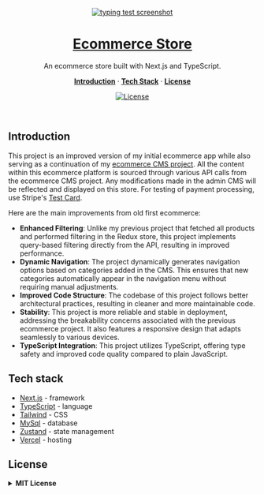 <p align="center">
  <a href="https://penpal-next-ts.vercel.app">
    <img alt="typing test screenshot" src="https://github.com/mariangle/nextjs-ecommerce-store/assets/124585244/c03a7567-f558-4c1c-b667-5702dc4a6fc8">
    <h1 align="center">Ecommerce Store</h1>
  </a>
</p>

<p align="center">
  An ecommerce store built with Next.js and TypeScript.
</p>

<p align="center">
  <a href="#introduction"><strong>Introduction</strong></a> ·
  <a href="#tech-stack"><strong>Tech Stack</strong></a> ·
  <a href="#license"><strong>License</strong></a>
</p>
<p align="center">
  <a href="https://www.linkedin.com/in/maria-nguyen-le">
    <img src="https://img.shields.io/badge/-MariaLe-blue?style=plastic-square&logo=Linkedin&logoColor=white&link=https://www.linkedin.com/in/maria-nguyen-le/" alt="License" />
  </a>
</p>
<br/>

<!-- ABOUT THE PROJECT -->

## Introduction

This project is an improved version of my initial ecommerce app while also serving as a continuation of my [ecommerce CMS project](https://github.com/mariangle/nextjs-ecommerce-cms). All the content within this ecommerce platform is sourced through various API calls from the ecommerce CMS project. Any modifications made in the admin CMS will be reflected and displayed on this store. For testing of payment processing, use Stripe's [Test Card](https://stripe.com/docs/testing).

Here are the main improvements from old first ecommerce:

- **Enhanced Filtering**: Unlike my previous project that fetched all products and performed filtering in the Redux store, this project implements query-based filtering directly from the API, resulting in improved performance.
- **Dynamic Navigation**: The project dynamically generates navigation options based on categories added in the CMS. This ensures that new categories automatically appear in the navigation menu without requiring manual adjustments.
- **Improved Code Structure**: The codebase of this project follows better architectural practices, resulting in cleaner and more maintainable code.
- **Stability**: This project is more reliable and stable in deployment, addressing the breakability concerns associated with the previous ecommerce project. It also features a responsive design that adapts seamlessly to various devices.
- **TypeScript Integration**: This project utilizes TypeScript, offering type safety and improved code quality compared to plain JavaScript.

## Tech stack

- [Next.js](https://nextjs.org/) - framework
- [TypeScript](https://www.typescriptlang.org/) - language
- [Tailwind](https://tailwindcss.comm) - CSS
- [MySql](https://mysql.com) - database
- [Zustand](https://docs.pmnd.rs/zustand/getting-started/introduction) - state management
- [Vercel](https://vercel.com/) - hosting

<!-- GETTING STARTED )-->

## License

<details>
  <summary><b>MIT License</b></summary>

Permission is hereby granted, free of charge, to any person obtaining a copy of this software and associated documentation files (the "Software"), to deal in the Software without restriction, including without limitation the rights to use, copy, modify, merge, publish, distribute, sublicense, and/or sell copies of the Software, and to permit persons to whom the Software is furnished to do so, subject to the following conditions:

The above copyright notice and this permission notice shall be included in all copies or substantial portions of the Software.

THE SOFTWARE IS PROVIDED "AS IS", WITHOUT WARRANTY OF ANY KIND, EXPRESS OR IMPLIED, INCLUDING BUT NOT LIMITED TO THE WARRANTIES OF MERCHANTABILITY, FITNESS FOR A PARTICULAR PURPOSE AND NONINFRINGEMENT. IN NO EVENT SHALL THE AUTHORS OR COPYRIGHT HOLDERS BE LIABLE FOR ANY CLAIM, DAMAGES OR OTHER LIABILITY, WHETHER IN AN ACTION OF CONTRACT, TORT OR OTHERWISE, ARISING FROM, OUT OF OR IN CONNECTION WITH THE SOFTWARE OR THE USE OR OTHER DEALINGS IN THE SOFTWARE.

</details>
